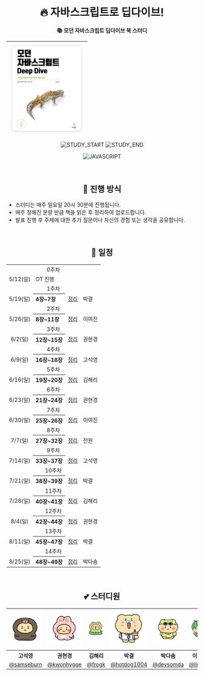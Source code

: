 <div align="center">

# 🔥 자바스크립트로 딥다이브! 
**📚 모던 자바스크립트 딥다이브 북 스터디**

| <img src="/assets/js-deep-dive-book.jpg" width="200px" /> |
| ------------------------------------------------------ |

![STUDY_START](https://img.shields.io/badge/START-2024--05--12-blue)
![STUDY_END](https://img.shields.io/badge/END-2024--08--25-blue)

![JAVASCRIPT](https://img.shields.io/badge/JAVASCRIPT-F7DF1E?style=for-the-badge&logo=Javascript&logoColor=white)


<br />

## 📌 진행 방식 
<div align="left">

- 스터디는 매주 일요일 20시 30분에 진행됩니다.
- 매주 정해진 분량 만큼 책을 읽은 후 정리하여 업로드합니다.
- 발표 진행 후 주제에 대한 추가 질문이나 자신의 경험 또는 생각을 공유합니다.
  
</div>

<br />


## 📅 일정

<table>
<tbody>
<tr>
<td align="center" colspan="4">0주차</td>
</tr>
<tr>
<td align="center">5/12(일)</td>
<td colspan="3">OT 진행</td>
</tr>
<tr>
<td align="center" colspan="5">1주차</td>
</tr>
<tr>
<td align="center">5/19(일)</td>
<th align="left">4장~7장</th>
<td><a href="https://github.com/deep-dive-everything/deep-dive/tree/main/1%EC%A3%BC%EC%B0%A8">정리</a></td>
<td>박결</td>
</tr>
<tr>
<td align="center" colspan="5">2주차</td>
</tr>
<tr>
<td align="center">5/26(일)</td>
<th align="left">8장~11장</th>
<td><a href="https://github.com/deep-dive-everything/deep-dive/tree/main/2%EC%A3%BC%EC%B0%A8">정리</a></td>
<td>이여진</td>
</tr>
<tr>
<td align="center" colspan="5">3주차</td>
</tr>
<tr>
<td align="center">6/2(일)</td>
<th align="left">12장~15장</th>
<td><a href="https://github.com/deep-dive-everything/deep-dive/tree/main/3%EC%A3%BC%EC%B0%A8">정리</a></td>
<td>권현경</td>
</tr>

<tr>
<td align="center" colspan="5">4주차</td>
</tr>  
<tr>
<td align="center">6/9(일)</td>
<th align="left">16장~18장</th>
<td><a href="https://github.com/deep-dive-everything/deep-dive/tree/main/4%EC%A3%BC%EC%B0%A8">정리</a></td>
<td>고석영</td>
</tr>
<tr>
<td align="center" colspan="5">5주차</td>
</tr>
<tr>
<td align="center">6/16(일)</td>
<th align="left">19장~20장</th>
<td><a href="https://github.com/deep-dive-everything/deep-dive/tree/main/5%EC%A3%BC%EC%B0%A8">정리</a></td>
<td>김해리</td>
</tr>
<tr>
<td align="center" colspan="5">6주차</td>
</tr>
<tr>
<td align="center">6/23(일)</td>
<th align="left">21장~24장</th>
<td><a href="https://github.com/deep-dive-everything/deep-dive/tree/main/6%EC%A3%BC%EC%B0%A8">정리</a></td>
<td>권현경</td>
</tr>
<tr>
<td align="center" colspan="5">7주차</td>
</tr>
<tr>
<td align="center">6/30(일)</td>
<th align="left">25장~26장</th>
<td><a href="https://github.com/deep-dive-everything/deep-dive/tree/main/7%EC%A3%BC%EC%B0%A8">정리</a></td>
<td>이여진</td>
</tr>
<tr>
<td align="center" colspan="5">8주차</td>
</tr>
<tr>
<td align="center">7/7(일)</td>
<th align="left">27장~32장</th>
<td><a href="https://github.com/deep-dive-everything/deep-dive/tree/main/8%EC%A3%BC%EC%B0%A8">정리</a></td>
<td>전원</td>
</tr>
<tr>
<td align="center" colspan="5">9주차</td>
</tr>
<tr>
<td align="center">7/14(일)</td>
<th align="left">33장~37장</th>
<td><a href="https://github.com/deep-dive-everything/deep-dive/tree/main/9%EC%A3%BC%EC%B0%A8">정리</a></td>
<td>고석영</td>
</tr>
<tr>
<td align="center" colspan="5">10주차</td>
</tr>
<tr>
<td align="center">7/21(일)</td>
<th align="left">38장~39장</th>
<td><a href="https://github.com/deep-dive-everything/deep-dive/tree/main/10%EC%A3%BC%EC%B0%A8">정리</a></td>
<td>박결</td>
</tr>
<tr>
<td align="center" colspan="5">11주차</td>
</tr>
<tr>
<td align="center">7/28(일)</td>
<th align="left">40장~41장</th>
<td><a href="https://github.com/deep-dive-everything/deep-dive/tree/main/11%EC%A3%BC%EC%B0%A8">정리</a></td>
<td>김해리</td>
</tr>
<tr>
<td align="center" colspan="5">12주차</td>
</tr>
<tr>
<td align="center">8/4(일)</td>
<th align="left">42장~44장</th>
<td><a href="https://github.com/deep-dive-everything/deep-dive/tree/main/12%EC%A3%BC%EC%B0%A8">정리</a></td>
<td>권현경</td>
</tr>
<tr>
<td align="center" colspan="5">13주차</td>
</tr>
<tr>
<td align="center">8/11(일)</td>
<th align="left">45장~47장</th>
<td><a href="https://github.com/deep-dive-everything/deep-dive/tree/main/13%EC%A3%BC%EC%B0%A8">정리</a></td>
<td>박결</td>
</tr>
<tr>
<td align="center" colspan="5">14주차</td>
</tr>
<tr>
<td align="center">8/25(일)</td>
<th align="left">48장~49장</th>
<td><a href="https://github.com/deep-dive-everything/deep-dive/tree/main/14%EC%A3%BC%EC%B0%A8">정리</a></td>
<td>박다솜</td>
</tr>
</tbody>
</table>

<br />


## 💕 스터디원 

<table>
<tbody>
<tr>
<td align="center"><img src="./assets/도치망곰.png" width="120" /></td>
<td align="center"><img src="./assets/토끼망곰.png" width="120" /></td>
<td align="center"><img src="./assets/개굴망곰.jpg" width="120" /></td>
<td align="center"><img src="./assets/회사원망곰.png" width="120" /></td>
<td align="center"><img src="./assets/수영망곰.jpg" width="120" /></td>
<td align="center"><img src="./assets/수박망곰.jpg" width="120" /></td>
</tr>
<tr>
<th align="center">고석영</th>
<th align="center">권현경</th>
<th align="center">김해리</th>
<th align="center">박결</th>
<th align="center">박다솜</th>
<th align="center">이여진</th>
</tr>
<tr>
<td align="center" width="120"><a href="https://github.com/samseburn">@samseburn</a></td>
<td align="center" width="120"><a href="https://github.com/kwonhygge">@kwonhygge</a></td>
<td align="center" width="120"><a href="https://github.com/frogk">@frogk</a></td>
<td align="center" width="120"><a href="https://github.com/hotdog1004">@hotdog1004</a></td>
<td align="center" width="120"><a href="https://github.com/devsomda">@devsomda</a></td>
<td align="center" width="120"><a href="https://github.com/limejin">@limejin</a></td>
</tr>
</tbody>
</table>

</div>
